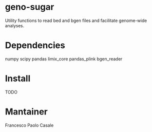 # geno-sugar
Utility functions to read bed and bgen files and facilitate genome-wide analyses.

# Dependencies

numpy
scipy
pandas
limix_core
pandas_plink
bgen_reader

# Install

TODO

# Mantainer

Francesco Paolo Casale
